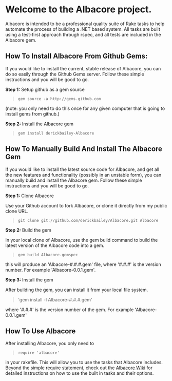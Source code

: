 # Welcome to the Albacore project.

Albacore is intended to be a professional quality suite of Rake tasks to help automate the process of building a .NET based system. All tasks are built using a test-first approach through rspec, and all tests are included in the Albacore gem.

## How To Install Albacore From Github Gems:

If you would like to install the current, stable release of Albacore, you can do so easily through the Github Gems server. Follow these simple instructions and you will be good to go.

**Step 1:** Setup github as a gem source

> `gem source -a http://gems.github.com`

(note: you only need to do this once for any given computer that is going to install gems from github.)

**Step 2:** Install the Albacore gem

> `gem install derickbailey-Albacore`

## How To Manually Build And Install The Albacore Gem

If you would like to install the latest source code for Albacore, and get all the new features and functionality (possibly in an unstable form), you can manually build and install the Albacore gem. Follow these simple instructions and you will be good to go.

**Step 1:** Clone Albacore

Use your Github account to fork Albacore, or clone it directly from my public clone URL.

> `git clone git://github.com/derickbailey/Albacore.git Albacore`

**Step 2:** Build the gem

In your local clone of Albacore, use the gem build command to build the latest version of the Albacore code into a gem.

> `gem build Albacore.gemspec`

this will produce an 'Albacore-#.#.#.gem' file, where '#.#.#' is the version number. For example 'Albacore-0.0.1.gem'.

**Step 3:** Install the gem

After building the gem, you can install it from your local file system.

> 'gem install -l Albacore-#.#.#.gem'

where '#.#.#' is the version number of the gem. For example 'Albacore-0.0.1.gem'

## How To Use Albacore

After installing Albacore, you only need to

> `require 'albacore'`

in your rakefile. This will allow you to use the tasks that Albacore includes. Beyond the simple require statement, check out the [Albacore Wiki](http://wiki.github.com/derickbailey/Albacore) for detailed instructions on how to use the built in tasks and their options.